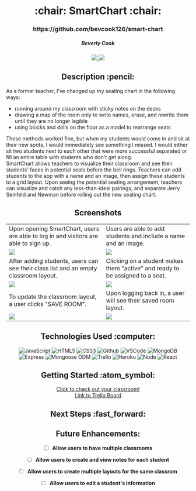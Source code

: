 
<div align ="center">
<h1>:chair: SmartChart :chair:</h1>
<h3>https://github.com/bevcook126/smart-chart</h3>
<h5>Beverly Cook</h5>
<a href="https://www.linkedin.com/in/beverly-cook-093625153/" target="_blank">
      <img src="https://img.shields.io/badge/-LinkedIn-blue?style=flat&logo=Linkedin&logoColor=white">
   </a> 
<a href="mailto:bevcook126@gmail.com" target="_blank">
      <img src="https://img.shields.io/badge/-Gmail-c14438?style=flat&logo=Gmail&logoColor=white">
   </a>
</a>
</div>

<div align = center><h2>Description :pencil:</h2></div>
As a former teacher, I've changed up my seating chart in the following ways:<br/>
<ul>
    <li>running around my classroom with sticky notes on the desks</li>
    <li>drawing a map of the room only to write names, erase, and rewrite them until they are no longer legible</li>
    <li>using blocks and dolls on the floor as a model to rearrange seats</li>
</ul>
These methods worked fine, but when my students would come in and sit at their new spots, I would immediately see something I missed. I would either sit two students next to each other that were more successful separated or fill an entire table with students who don't get along.

<br/>
SmartChart allows teachers to visualize their classroom and see their students' faces in potential seats before the bell rings. Teachers can add students to the app with a name and an image, then assign these students to a grid layout. Upon seeing the potential seating arrangement, teachers can visualize and catch any less-than-ideal pairings, and separate Jerry Seinfeld and Newman before rolling out the new seating chart.<br/>

<div align = center><h2>Screenshots</h2><div>

|                                                                                      |                                                                               |
|--------------------------------------------------------------------------------------|-------------------------------------------------------------------------------|
| Upon opening SmartChart, users are able to log in and visitors are able to sign up.  | Users are able to add students and include a name and an image.               |
| <img src="https://i.imgur.com/LMKtGW8.png">                                          | <img src="https://i.imgur.com/lxQ60jO.png">                                   |
| After adding students, users can see their class list and an empty classroom layout. | Clicking on a student makes them "active" and ready to be assigned to a seat. |
| <img src="https://i.imgur.com/INozLrU.png">                                          | <img src="https://i.imgur.com/wO8GPpu.png">                                   |
| To update the classroom layout, a user clicks "SAVE ROOM".                           | Upon logging back in, a user will see their saved room layout.                |
| <img src="https://i.imgur.com/OHHmktI.png">                                          | <img src="https://i.imgur.com/blxTuqF.png">                                   |


<div align = center><h2>Technologies Used :computer:</h2></div>

![JavaScript](https://img.shields.io/badge/-JavaScript-333?style=flat&logo=javascript)
![HTML5](https://img.shields.io/badge/-HTML5-333?style=flat&logo=html5)
![CSS3](https://img.shields.io/badge/-CSS-333?style=flat&logo=css3)
![Github](https://img.shields.io/badge/-GitHub-333?style=flat&logo=github)
![VSCode](https://img.shields.io/badge/-VS_Code-333?style=flat&logo=visualstudio)
![MongoDB](https://img.shields.io/badge/-MongoDB-333?style=flat&logo=mongodb)
![Express](https://img.shields.io/badge/-Express-333?style=flat&logo=express)
![Mongoose ODM](https://img.shields.io/badge/-Mongoose_ODM-333?style=flat&logo=mongodb)
![Trello](https://img.shields.io/badge/-Trello-333?style=flat&logo=trello)
![Heroku](https://img.shields.io/badge/-Heroku-333?style=flat&logo=heroku)
![Node](https://img.shields.io/badge/-Node.js-05122A?style=flat&logo=node.js)
![React](https://img.shields.io/badge/-React-05122A?style=flat&logo=react)



<div align = center><h2>Getting Started :atom_symbol:</h2></div>

[Click to check out your classroom!](https://smart-chart-seating.herokuapp.com/)<br>
[Link to Trello Board](https://trello.com/b/XCn4DlOC/p4)<br>


<div align = center><h2>Next Steps :fast_forward:</h2></div>

## Future Enhancements:

- [ ] **Allow users to have multiple classrooms**

- [ ] **Allow users to create and view notes for each student**

- [ ] **Allow users to create multiple layouts for the same classrom**

- [ ] **Allow users to edit a student's information**

</div>


